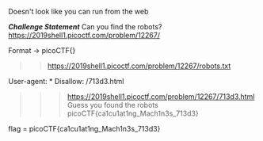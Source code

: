 Doesn't look like you can run from the web

***Challenge Statement***
Can you find the robots? https://2019shell1.picoctf.com/problem/12267/ 

Format -> picoCTF{}

>>>>>>>>>>>>>>>>>>>>>>>>>>>>>>>>>

>>https://2019shell1.picoctf.com/problem/12267/robots.txt

User-agent: *
Disallow: /713d3.html

>>>https://2019shell1.picoctf.com/problem/12267/713d3.html
Guess you found the robots
picoCTF{ca1cu1at1ng_Mach1n3s_713d3}

>>>>>>>>>>>>>>>>>>>>>>>>>>>>>>>>>>
flag = picoCTF{ca1cu1at1ng_Mach1n3s_713d3}
